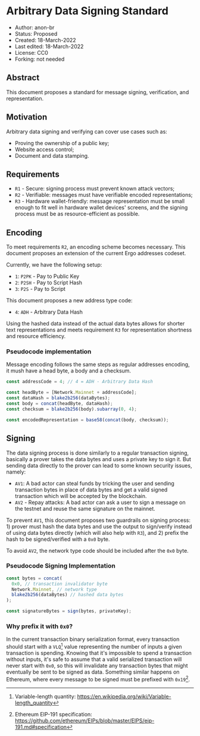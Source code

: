 # Arbitrary Data Signing Standard

- Author: anon-br
- Status: Proposed
- Created: 18-March-2022
- Last edited: 18-March-2022
- License: CC0
- Forking: not needed

## Abstract

This document proposes a standard for message signing, verification, and representation.

## Motivation

Arbitrary data signing and verifying can cover use cases such as:

- Proving the ownership of a public key;
- Website access control;
- Document and data stamping.

## Requirements

- `R1` - Secure: signing process must prevent known attack vectors;
- `R2` - Verifiable: messages must have verifiable encoded representations;
- `R3` - Hardware wallet-friendly: message representation must be small enough to fit well in hardware wallet devices' screens, and the signing process must be as resource-efficient as possible.

## Encoding

To meet requirements `R2`, an encoding scheme becomes necessary. This document proposes an extension of the current Ergo addresses codeset.

Currently, we have the following setup:

- `1`: `P2PK` - Pay to Public Key
- `2`: `P2SH` - Pay to Script Hash
- `3`: `P2S` - Pay to Script

This document proposes a new address type code:

- `4`: `ADH` - Arbitrary Data Hash

Using the hashed data instead of the actual data bytes allows for shorter text representations and meets requirement `R3` for representation shortness and resource efficiency.

### Pseudocode implementation

Message encoding follows the same steps as regular addresses encoding, it mush have a head byte, a body and a checksum.

```ts
const addressCode = 4; // 4 = ADH - Arbitrary Data Hash

const headByte = [Network.Mainnet + addressCode];
const dataHash = blake2b256(dataBytes);
const body = concat(headByte, dataHash);
const checksum = blake2b256(body).subarray(0, 4);

const encodedRepresentation = base58(concat(body, checksum));
```

## Signing

The data signing process is done similarly to a regular transaction signing, basically a prover takes the data bytes and uses a private key to sign it. But sending data directly to the prover can lead to some known security issues, namely:

- `AV1`: A bad actor can steal funds by tricking the user and sending transaction bytes in place of data bytes and get a valid signed transaction which will be accepted by the blockchain.
- `AV2` - Repay attacks: A bad actor can ask a user to sign a message on the testnet and reuse the same signature on the mainnet.

To prevent `AV1`, this document proposes two guardrails on signing process: 1) prover must hash the data bytes and use the output to sign/verify instead of using data bytes directly (which will also help with `R3`), and 2) prefix the hash to be signed/verified with a `0x0` byte.

To avoid `AV2`, the network type code should be included after the `0x0` byte.

### Pseudocode Signing Implementation

```ts
const bytes = concat(
  0x0, // transaction invalidator byte
  Network.Mainnet, // network type
  blake2b256(dataBytes) // hashed data bytes
);

const signatureBytes = sign(bytes, privateKey);
```

### Why prefix it with `0x0`?

In the current transaction binary serialization format, every transaction should start with a `VLQ`[^1] value representing the number of inputs a given transaction is spending. Knowing that it's impossible to spend a transaction without inputs, it's safe to assume that a valid serialized transaction will never start with `0x0`, so this will invalidate any transaction bytes that might eventually be sent to be signed as data. Something similar happens on Ethereum, where every message to be signed must be prefixed with `0x19`[^2].

[^1]: Variable-length quantity: https://en.wikipedia.org/wiki/Variable-length_quantity
[^2]: Ethereum EIP-191 specification: https://github.com/ethereum/EIPs/blob/master/EIPS/eip-191.md#specification
